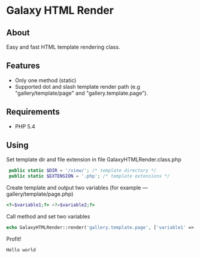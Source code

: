 # Galaxy HTML Render

About
---------------
Easy and fast HTML template rendering class.

Features
---------------
* Only one method (static)
* Supported dot and slash template render path (e.g "gallery/template/page" and "gallery.template.page").

Requirements
---------------
* PHP 5.4

Using
---------------

Set template dir and file extension in file GalaxyHTMLRender.class.php
```php
 public static $DIR = '/view/'; /* template directory */
 public static $EXTENSION = '.php'; /* template extensions */
```

Create template and output two variables (for example — gallery/template/page.php)
```php
<?=$variable1;?> <?=$variable2;?>
```

Call method and set two variables
```php
echo GalaxyHTMLRender::render('gallery.template.page', ['variable1' => 'Hello', 'variable2' => 'world']);
```
Profit!

```html
Hello world
```


